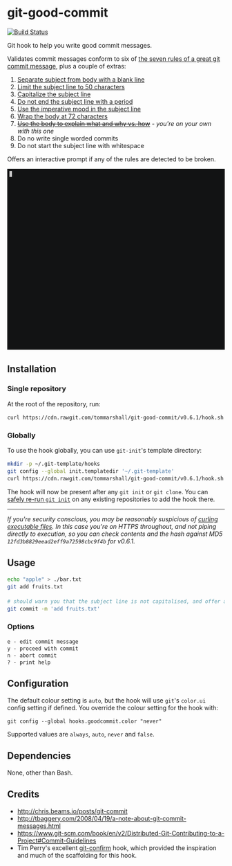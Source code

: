 # git-good-commit

[![Build Status](https://travis-ci.org/tommarshall/git-good-commit.svg?branch=master)](https://travis-ci.org/tommarshall/git-good-commit)

Git hook to help you write good commit messages.

Validates commit messages conform to six of [the seven rules of a great git commit message](http://chris.beams.io/posts/git-commit/), plus a couple of extras:

1. [Separate subject from body with a blank line](http://chris.beams.io/posts/git-commit/#separate)
2. [Limit the subject line to 50 characters](http://chris.beams.io/posts/git-commit/#limit-50)
3. [Capitalize the subject line](http://chris.beams.io/posts/git-commit/#capitalize)
4. [Do not end the subject line with a period](http://chris.beams.io/posts/git-commit/#end)
5. [Use the imperative mood in the subject line](http://chris.beams.io/posts/git-commit/#imperative)
6. [Wrap the body at 72 characters](http://chris.beams.io/posts/git-commit/#wrap-72)
7. ~~[Use the body to explain what and why vs. how](http://chris.beams.io/posts/git-commit/#why-not-how)~~ _- you're on your own with this one_
8. Do no write single worded commits
9. Do not start the subject line with whitespace

Offers an interactive prompt if any of the rules are detected to be broken.

![git-good-commit animated demo](demo.gif)

## Installation

### Single repository

At the root of the repository, run:

```sh
curl https://cdn.rawgit.com/tommarshall/git-good-commit/v0.6.1/hook.sh > .git/hooks/commit-msg && chmod +x .git/hooks/commit-msg
```

### Globally

To use the hook globally, you can use `git-init`'s template directory:

```sh
mkdir -p ~/.git-template/hooks
git config --global init.templatedir '~/.git-template'
curl https://cdn.rawgit.com/tommarshall/git-good-commit/v0.6.1/hook.sh > ~/.git-template/hooks/commit-msg && chmod +x ~/.git-template/hooks/commit-msg
```

The hook will now be present after any `git init` or `git clone`. You can [safely re-run `git init`](http://stackoverflow.com/a/5149861/885540) on any existing repositories to add the hook there.

---

_If you're security conscious, you may be reasonably suspicious of [curling executable files](https://www.seancassidy.me/dont-pipe-to-your-shell.html). In this case you're on HTTPS throughout, and not piping directly to execution, so you can check contents and the hash against MD5 `12fd3b8829eead2eff9a72598cbc9f4b` for v0.6.1._

## Usage

```sh
echo "apple" > ./bar.txt
git add fruits.txt

# should warn you that the subject line is not capitalised, and offer an interactive prompt.
git commit -m 'add fruits.txt'
```

### Options

```
e - edit commit message
y - proceed with commit
n - abort commit
? - print help
```

## Configuration

The default colour setting is `auto`, but the hook will use `git`'s `color.ui` config setting if defined. You override the colour setting for the hook with:

```
git config --global hooks.goodcommit.color "never"
```

Supported values are `always`, `auto`, `never` and `false`.

## Dependencies

None, other than Bash.

## Credits

* http://chris.beams.io/posts/git-commit
* http://tbaggery.com/2008/04/19/a-note-about-git-commit-messages.html
* https://www.git-scm.com/book/en/v2/Distributed-Git-Contributing-to-a-Project#Commit-Guidelines
* Tim Perry's excellent [git-confirm](https://github.com/pimterry/git-confirm) hook, which provided the inspiration and much of the scaffolding for this hook.

